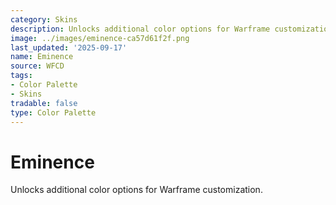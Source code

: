 ```yaml
---
category: Skins
description: Unlocks additional color options for Warframe customization.
image: ../images/eminence-ca57d61f2f.png
last_updated: '2025-09-17'
name: Eminence
source: WFCD
tags:
- Color Palette
- Skins
tradable: false
type: Color Palette
---
```


# Eminence

Unlocks additional color options for Warframe customization.

